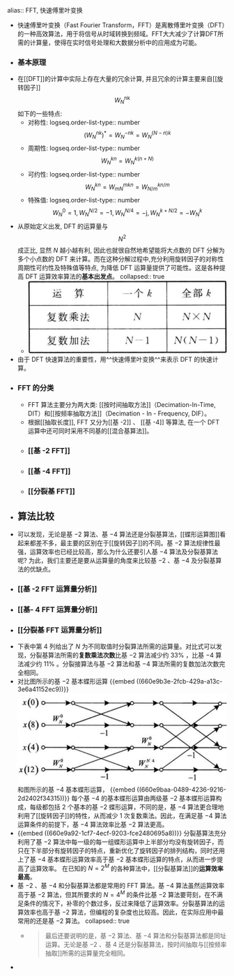 alias:: FFT, 快速傅里叶变换

- 快速傅里叶变换（Fast Fourier Transform，FFT）是离散傅里叶变换（DFT）的一种高效算法，用于将信号从时域转换到频域。FFT大大减少了计算DFT所需的计算量，使得在实时信号处理和大数据分析中的应用成为可能。
- ### 基本原理
- 在[[DFT]]的计算中实际上存在大量的冗余计算, 并且冗余的计算主要来自[[旋转因子]] $$W_{N}^{\text {nk }}$$ 如下的一些特点:
	- 对称性:
	  logseq.order-list-type:: number
	  $$\left(W_{N}^{n k}\right)^{*}=W_{N}^{-n k}=W_{N}^{(N-n) k}$$
	- 周期性:
	  logseq.order-list-type:: number
	  $$W_{N}^{k n}=W_{N}^{k(n+N)}$$
	- 可约性:
	  logseq.order-list-type:: number
	  $$W_{N}^{k n}=W_{m N}^{m k n}=W_{N / m}^{k n / m}$$
	- 特殊值:
	  logseq.order-list-type:: number
	  $$W_{N}^{0}=1, W_{N}^{N / 2}=-1, W_{N}^{N / 4}=-\mathrm{j}, W_{N}^{k+N / 2}=-W_{N}^{k}$$
- 从原始定义出发, DFT 的运算量与 $$N^{2}$$ 成正比, 显然 $N$ 越小越有利, 因此也就很自然地希望能将大点数的 DFT 分解为多个小点数的 DFT 来计算。而在这种分解过程中,充分利用旋转因子的对称性周期性可约性及特殊值等特点, 为降低 DFT 运算量提供了可能性。这是各种提高 DFT 运算效率算法的**基本出发点**。
  collapsed:: true
	- ![N点DFT的运算量分析.png](../assets/image_1711683092852_0.png)
- 由于 DFT 快速算法的重要性，用^^快速傅里叶变换^^来表示 DFT 的快速计算。
- ### FFT 的分类
	- FFT 算法主要分为两大类: [[按时间抽取方法]]（Decimation-In-Time, DIT）和[[按频率抽取方法]]（Decimation - In - Frequency, DIF）。
	- 根据[[抽取长度]], FFT 又分为[[基 -2]] 、 [[基 -4]] 等算法, 在一个 DFT 运算中还可同时采用不同基的[[混合基算法]]。
	- ### [[基 -2 FFT]]
	- ### [[基 -4 FFT]]
	- ### [[分裂基 FFT]]
- ## 算法比较
- 可以发现，无论是基 $- 2$ 算法、基 $-4$ 算法还是分裂基算法，[[蝶形运算图]]看起来都差不多，最主要的区别在于[[旋转因子]]的不同。基 $- 2$ 算法规律性最强，运算效率也已经比较高，那么为什么还要引人基 $- 4$ 算法及分裂基算法呢? 为此，我们主要还是要从运算量的角度来比较基 $- 2$ 、基 $- 4$ 及分裂基算法的优缺点。
- ### [[基 -2 FFT 运算量分析]]
- ### [[基- 4 FFT 运算量分析]]
- ### [[分裂基 FFT 运算量分析]]
- 下表中第 $4$ 列给出了 $N$ 为不同取值时分裂算法所需的运算量。对比式可以发现，分裂基算法所需的**复数乘法次数**比基 $- 2$ 算法减少约 $33 \%$ ，比基 $- 4$ 算法减少约 $11 \%$ 。分裂接算法与基 $- 2$ 算法和基 $-4$ 算法所需的复数加法次数完全相同。
- 对比图所示的基 $-2$ 基本蝶形运算
  {{embed ((660e9b3e-2fcb-429a-a13c-3e6a41152ec9))}}
  ![image.png](../assets/image_1712233795985_0.png) 
  和图所示的基 $-4$ 基本蝶形运算，
  {{embed ((660e9baa-0489-4236-9216-2d2402f34315))}}
  每个基 $-4$ 的基本蝶形运算由两级基 $- 2$ 基本蝶形运算构成，每级都包括 $2$ 个基本的基 $- 2$ 蝶形运算，不同的是，基 $- 4$ 算法更合理地利用了[[旋转因子]]的特性，从而减少 $1$ 次复数乘法。因此，在满足基 $- 4$ 算法运算条件的前提下，基 $- 4$ 算法效率比基 $- 2$ 算法更高。
- {{embed ((660e9a92-1cf7-4ecf-9203-fce2480695a8))}}
  分裂基算法充分利用了基 $- 2$ 算法中每一级的每一组蝶形运算中上半部分均没有旋转因子，而只在下半部分有旋转因子的特点，重新优化了旋转因子的排列结构，同时还用上了基 $-4$ 基本蝶形运算效率高于基 $- 2$ 基本蝶形运算的特点，从而进一步提高了运算效率。
  在已知的 $N=2^{M}$ 的各种算法中，[[分裂基算法]]的**运算效率最高**。
- 基 $-2$ 、基 $-4$ 和分裂基算法都是常用的 FFT 算法。基 $-4$ 算法虽然运算效率高于基 $- 2$ 算法，但其所要求的 $N=4^{M}$ 的条件比基 $- 2$ 算法要苛刻，在不满足条件的情况下，补零的个数过多，反过来降低了运算效率。分裂基算法的运算效率也高于基 $- 2$ 算法，但编程的复杂度也比较高。因此，在实际应用中最常用的还是基 $- 2$ 算法。
  collapsed:: true
	- >最后还要说明的是，基 $-2$ 算法、基 $-4$ 算法和分裂基算法都是同址运算。无论是基 $-2$ 、基 $4$ 还是分裂基算法，按时间抽取与[[按频率抽取]]所需的运算量完全相同。
-